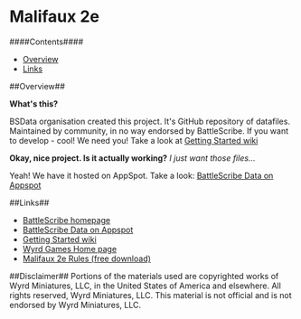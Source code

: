 Malifaux 2e
========

####Contents####

* [Overview][]
* [Links][]


[Overview]: #overview
[Links]: #links


##Overview##

__What's this?__

BSData organisation created this project. It's GitHub repository of datafiles. Maintained by community, in no way endorsed by BattleScribe. If you want to develop - cool! We need you! Take a look at [Getting Started wiki][]

__Okay, nice project. Is it actually working?__ _I just want those files..._

Yeah! We have it hosted on AppSpot. Take a look: [BattleScribe Data on Appspot][]


##Links##

* [BattleScribe homepage][]
* [BattleScribe Data on Appspot][]
* [Getting Started wiki][]
* [Wyrd Games Home page][]
* [Malifaux 2e Rules (free download)][]


[BattleScribe homepage]: http://www.battlescribe.net/
[BattleScribe Data on Appspot]: http://battlescribedata.appspot.com/#/repos
[Getting Started wiki]: https://github.com/BSData/bsdata/wiki/Home#getting-started
[Wyrd Games Home page]: http://www.wyrd-games.net/
[Malifaux 2e Rules (free download)]: http://www.drivethrurpg.com/product/133323/Malifaux--RULES-ONLY-Handbook--2E?cPath=23027_23028

##Disclaimer##
Portions of the materials used are copyrighted works of Wyrd Miniatures, LLC, in the United States of
America and elsewhere. All rights reserved, Wyrd Miniatures, LLC. This material is not official and is not
endorsed by Wyrd Miniatures, LLC.

